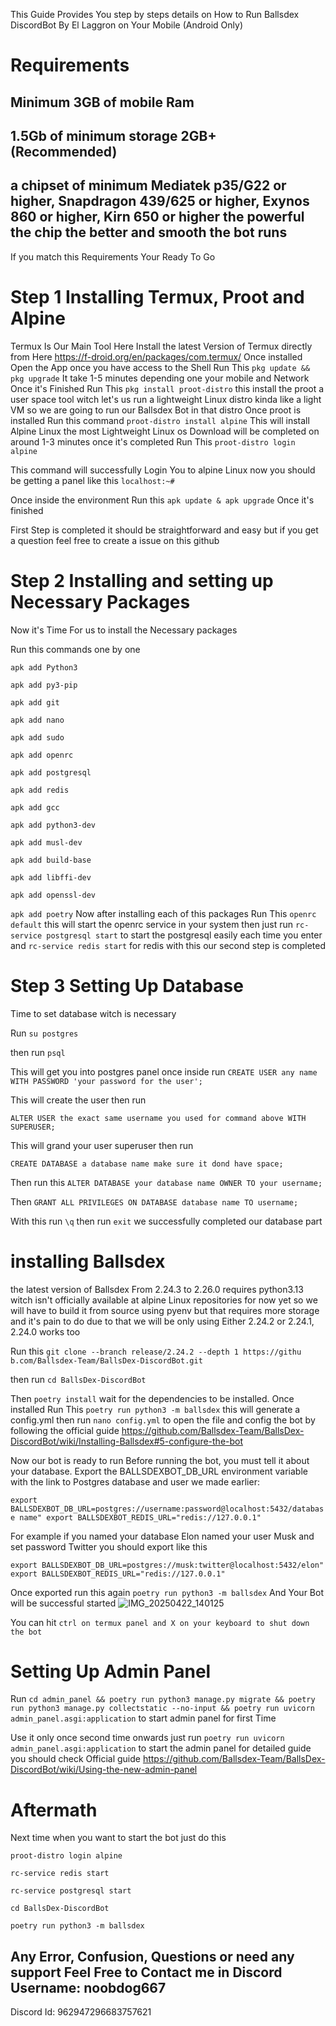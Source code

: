 This Guide Provides You step by steps details on How to Run Ballsdex DiscordBot By El Laggron on Your Mobile (Android Only) 

# Requirements 
## Minimum 3GB of mobile Ram 

## 1.5Gb of minimum storage 2GB+ (Recommended)  

## a chipset of minimum Mediatek p35/G22 or higher, Snapdragon 439/625 or higher, Exynos 860 or higher, Kirn 650 or higher the powerful the chip the better and smooth the bot runs 

If you match this Requirements Your Ready To Go 

# Step 1 Installing Termux, Proot and Alpine

Termux Is Our Main Tool Here Install the latest Version of Termux directly from Here https://f-droid.org/en/packages/com.termux/ 
Once installed Open the App once you have access to the Shell Run This ``pkg update && pkg upgrade`` 
It take 1-5 minutes depending one your mobile and Network Once it's Finished Run This ``pkg install proot-distro``  this install the proot a user space tool witch let's us run a lightweight Linux distro kinda like a light VM so we are going to run our Ballsdex Bot in that distro Once proot is installed Run this command ``proot-distro install alpine`` This will install Alpine Linux the most Lightweight Linux os Download will be completed on around 1-3 minutes once it's completed Run This 
``proot-distro login alpine`` 

This command will successfully Login You to alpine Linux now you should be getting a panel like this ``localhost:~#``  

Once inside the environment Run this ``apk update & apk upgrade`` Once it's finished 

First Step is completed it should be straightforward and easy but if you get a question feel free to create a issue on this github 

# Step 2 Installing and setting up Necessary Packages 

Now it's Time For us to install the Necessary packages

Run this commands one by one 

``apk add Python3`` 

``apk add py3-pip``

``apk add git`` 

``apk add nano`` 

``apk add sudo`` 

``apk add openrc`` 

``apk add postgresql``

``apk add redis``

``apk add gcc``

``apk add python3-dev``

``apk add musl-dev`` 

``apk add build-base``

``apk add libffi-dev``

``apk add openssl-dev``

``apk add poetry``
Now after installing each of this packages Run This ``openrc default`` this will start the openrc service in your system then just run ``rc-service postgresql start`` to start the postgresql easily each time you enter and ``rc-service redis start`` for redis with this our second step is completed  

# Step 3 Setting Up Database 
Time to set database witch is necessary 

Run ``su postgres``

then run ``psql``

This will get you into postgres panel once inside run ``CREATE USER any name WITH PASSWORD 'your password for the user';`` 

This will create the user then run 

``ALTER USER the exact same username you used for command above WITH SUPERUSER;`` 

This will grand your user superuser then run 

``CREATE DATABASE a database name make sure it dond have space;`` 

Then run this 
``ALTER DATABASE your database name OWNER TO your username;`` 

Then
``GRANT ALL PRIVILEGES ON DATABASE database name TO username;``

With this run ``\q`` then run ``exit``  we successfully completed our database part 

# installing Ballsdex
the latest version of Ballsdex From 2.24.3 to 2.26.0 requires python3.13 witch isn't officially available at alpine Linux repositories for now yet so we will have to build it from source using pyenv but that requires more storage and it's pain to do due to that we will be only using Either 2.24.2 or 2.24.1, 2.24.0 works too 

Run this ``git clone --branch release/2.24.2 --depth 1 https://githu
b.com/Ballsdex-Team/BallsDex-DiscordBot.git`` 

then run ``cd BallsDex-DiscordBot`` 

Then ``poetry install`` wait for the dependencies to be installed. 
Once installed Run This ``poetry run python3 -m ballsdex`` this will generate a config.yml then run ``nano config.yml`` to open the file and config the bot by following the official guide https://github.com/Ballsdex-Team/BallsDex-DiscordBot/wiki/Installing-Ballsdex#5-configure-the-bot 

Now our bot is ready to run Before running the bot, you must tell it about your database. Export the BALLSDEXBOT_DB_URL environment variable with the link to Postgres database and user we made earlier:

``export BALLSDEXBOT_DB_URL=postgres://username:password@localhost:5432/database name"
export BALLSDEXBOT_REDIS_URL="redis://127.0.0.1"`` 

For example if you named your database Elon named your user Musk and set password Twitter you should export like this 

``export BALLSDEXBOT_DB_URL=postgres://musk:twitter@localhost:5432/elon"
export BALLSDEXBOT_REDIS_URL="redis://127.0.0.1"``

Once exported run this again ``poetry run python3 -m ballsdex`` And Your Bot will be successful started 
![IMG_20250422_140125](https://github.com/user-attachments/assets/ed18b5d9-ddb1-46d2-a2fb-c886d9042035)


You can hit ``ctrl on termux panel and X on your keyboard to shut down the bot``

# Setting Up Admin Panel 
Run ``cd admin_panel && poetry run python3 manage.py migrate && poetry run python3 manage.py collectstatic --no-input && poetry run uvicorn admin_panel.asgi:application`` to start admin panel for first Time 

Use it only once second time onwards just run ``poetry run uvicorn admin_panel.asgi:application`` to start the admin panel for detailed guide you should check 
Official guide https://github.com/Ballsdex-Team/BallsDex-DiscordBot/wiki/Using-the-new-admin-panel 

# Aftermath 
Next time when you want to start the bot just do this 

``proot-distro login alpine``

``rc-service redis start``

``rc-service postgresql start``

``cd BallsDex-DiscordBot``

``poetry run python3 -m ballsdex``

 ## Any Error, Confusion, Questions or need any support Feel Free to Contact me in Discord Username: noobdog667 
Discord Id: 962947296683757621
